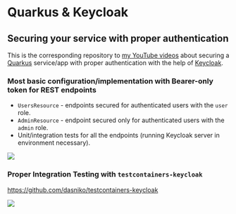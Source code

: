 # Quarkus & Keycloak

## Securing your service with proper authentication

This is the corresponding repository to [my YouTube videos](https://www.youtube.com/c/NikoKöbler?sub_confirmation=1) about securing a [Quarkus](https://quarkus.io) service/app with proper authentication with the help of [Keycloak](https://www.keycloak.org).

### Most basic configuration/implementation with Bearer-only token for REST endpoints

* `UsersResource` - endpoints secured for authenticated users with the `user` role.
* `AdminResource` - endpoint secured only for authenticated users with the `admin` role.
* Unit/integration tests for all the endpoints (running Keycloak server in environment necessary).

[![](http://img.youtube.com/vi/F_VbzqqqRq8/maxresdefault.jpg)](http://www.youtube.com/watch?v=F_VbzqqqRq8 "")

### Proper Integration Testing with `testcontainers-keycloak`

https://github.com/dasniko/testcontainers-keycloak

[![](http://img.youtube.com/vi/FEbIW23RoXk/maxresdefault.jpg)](http://www.youtube.com/watch?v=FEbIW23RoXk "")
